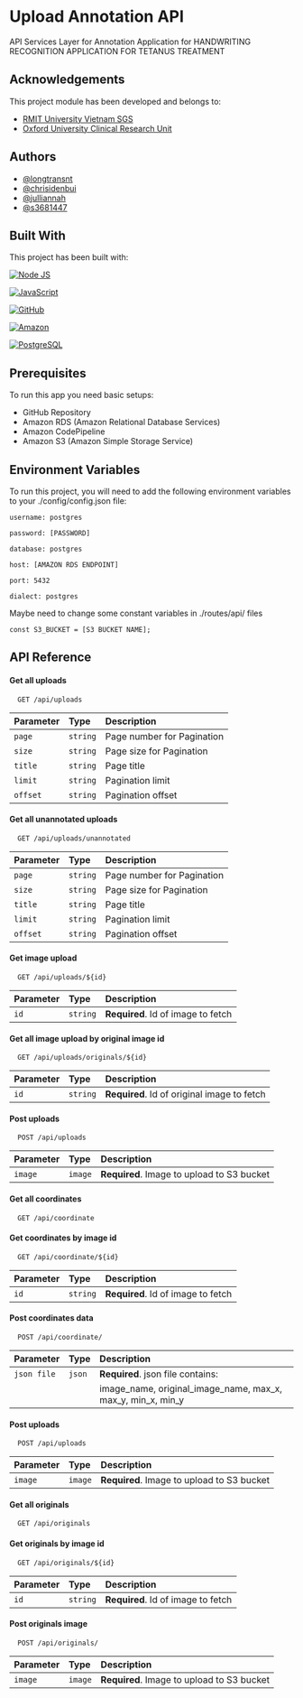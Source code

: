 
#  Upload Annotation API

  API Services Layer for Annotation Application for HANDWRITING RECOGNITION APPLICATION FOR TETANUS TREATMENT

## Acknowledgements
This project module has been developed and belongs to:
 - [RMIT University Vietnam SGS](https://www.rmit.edu.vn/)
 - [Oxford University Clinical Research Unit](https://www.oucru.org/)


## Authors

- [@longtransnt](https://github.com/longtransnt)
- [@chrisidenbui](https://github.com/chrisidenbui)
- [@julliannah](https://github.com/julliannah)
- [@s3681447](https://github.com/s3681447)


## Built With

This project has been built with:

[![Node JS](https://img.shields.io/badge/Node.js-43853D?style=for-the-badge&logo=node.js&logoColor=white)]()

[![JavaScript](https://img.shields.io/badge/Express.js-404D59?style=for-the-badge)]()

[![GitHub](https://img.shields.io/badge/GitHub-100000?style=for-the-badge&logo=github&logoColor=white)]()

[![Amazon](https://img.shields.io/badge/Amazon_AWS-232F3E?style=for-the-badge&logo=amazon-aws&logoColor=white)]()

[![PostgreSQL](https://img.shields.io/badge/PostgreSQL-316192?style=for-the-badge&logo=postgresql&logoColor=white)]()


##  Prerequisites

To run this app you need basic setups:

- GitHub Repository
- Amazon RDS (Amazon Relational Database Services)
- Amazon CodePipeline 
- Amazon S3 (Amazon Simple Storage Service)


## Environment Variables

To run this project, you will need to add the following environment variables to your ./config/config.json file:

`username: postgres`

`password: [PASSWORD]`

`database: postgres`

`host: [AMAZON RDS ENDPOINT]`

`port: 5432`

`dialect: postgres`

Maybe need to change some constant variables in ./routes/api/ files

`const S3_BUCKET = [S3 BUCKET NAME];`
## API Reference

#### Get all uploads

```http
  GET /api/uploads
```

| Parameter | Type     | Description                |
| :-------- | :------- | :------------------------- |
| `page` | `string` | Page number for Pagination |
| `size` | `string` | Page size for Pagination |
| `title` | `string` | Page title |
| `limit` | `string` | Pagination limit |
| `offset` | `string` | Pagination offset |

#### Get all unannotated uploads

```http
  GET /api/uploads/unannotated
```

| Parameter | Type     | Description                |
| :-------- | :------- | :------------------------- |
| `page` | `string` | Page number for Pagination |
| `size` | `string` | Page size for Pagination |
| `title` | `string` | Page title |
| `limit` | `string` | Pagination limit |
| `offset` | `string` | Pagination offset |

#### Get image upload

```http
  GET /api/uploads/${id}
```

| Parameter | Type     | Description                       |
| :-------- | :------- | :-------------------------------- |
| `id`      | `string` | **Required**. Id of image to fetch |


#### Get all image upload by original image id

```http
  GET /api/uploads/originals/${id}
```

| Parameter | Type     | Description                       |
| :-------- | :------- | :-------------------------------- |
| `id`      | `string` | **Required**. Id of original image to fetch |

#### Post uploads

```http
  POST /api/uploads
```

| Parameter | Type     | Description                       |
| :-------- | :------- | :-------------------------------- |
| `image`      | `image` | **Required**. Image to upload to S3 bucket |


#### Get all coordinates

```http
  GET /api/coordinate
```

#### Get coordinates by image id

```http
  GET /api/coordinate/${id}
```

| Parameter | Type     | Description                       |
| :-------- | :------- | :-------------------------------- |
| `id`      | `string` | **Required**. Id of image to fetch |


#### Post coordinates data

```http
  POST /api/coordinate/
```

| Parameter | Type     | Description                       |
| :-------- | :------- | :-------------------------------- |
| `json file`      | `json` | **Required**. json file contains: 
| | |image_name, original_image_name, max_x, max_y, min_x, min_y |

#### Post uploads

```http
  POST /api/uploads
```

| Parameter | Type     | Description                       |
| :-------- | :------- | :-------------------------------- |
| `image`      | `image` | **Required**. Image to upload to S3 bucket |


#### Get all originals

```http
  GET /api/originals
```

#### Get originals by image id

```http
  GET /api/originals/${id}
```

| Parameter | Type     | Description                       |
| :-------- | :------- | :-------------------------------- |
| `id`      | `string` | **Required**. Id of image to fetch |


#### Post originals image

```http
  POST /api/originals/
```

| Parameter | Type     | Description                       |
| :-------- | :------- | :-------------------------------- |
| `image`      | `image` | **Required**. Image to upload to S3 bucket |


